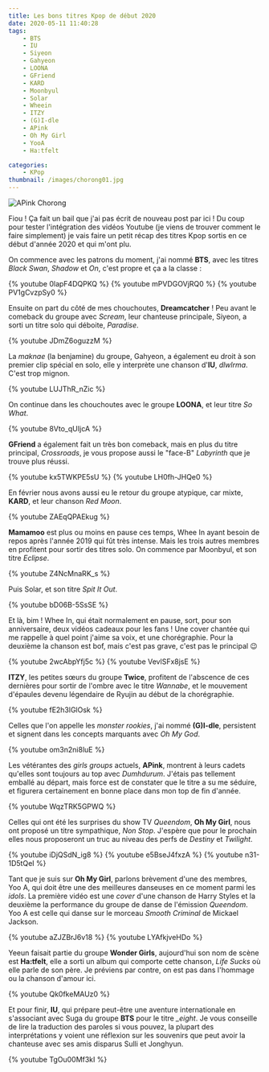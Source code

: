```yaml
---
title: Les bons titres Kpop de début 2020
date: 2020-05-11 11:40:28
tags:
    - BTS
    - IU
    - Siyeon
    - Gahyeon
    - LOONA
    - GFriend
    - KARD
    - Moonbyul
    - Solar
    - Wheein
    - ITZY
    - (G)I-dle
    - APink
    - Oh My Girl
    - YooA
    - Ha:tfelt

categories: 
    - KPop
thumbnail: /images/chorong01.jpg
---
```


![APink Chorong](/images/chorong01.jpg)

Fiou ! Ça fait un bail que j'ai pas écrit de nouveau post par ici ! Du coup pour tester l'intégration des vidéos Youtube (je viens de trouver comment le faire simplement) je vais faire un petit récap des titres Kpop sortis en ce début d'année 2020 et qui m'ont plu.

On commence avec les patrons du moment, j'ai nommé **BTS**, avec les titres *Black Swan*, *Shadow* et *On*, c'est propre et ça a la classe :

{% youtube 0lapF4DQPKQ %}
{% youtube mPVDGOVjRQ0 %}
{% youtube PV1gCvzpSy0 %}

Ensuite on part du côté de mes chouchoutes, **Dreamcatcher** ! Peu avant le comeback du groupe avec *Scream*, leur chanteuse principale, Siyeon, a sorti un titre solo qui déboite, *Paradise*.

{% youtube JDmZ6oguzzM %}

La *maknae* (la benjamine) du groupe, Gahyeon, a également eu droit à son premier clip spécial en solo, elle y interprète une chanson d'**IU**, *dlwlrma*. C'est trop mignon.

{% youtube LUJThR_nZic %}

On continue dans les chouchoutes avec le groupe **LOONA**, et leur titre *So What*.

{% youtube 8Vto_qUIjcA %}

**GFriend** a également fait un très bon comeback, mais en plus du titre principal, *Crossroads*, je vous propose aussi le "face-B" *Labyrinth* que je trouve plus réussi.

{% youtube kx5TWKPE5sU %}
{% youtube LH0fh-JHQe0 %}

En février nous avons aussi eu le retour du groupe atypique, car mixte, **KARD**, et leur chanson *Red Moon*.

{% youtube ZAEqQPAEkug %}

**Mamamoo** est plus ou moins en pause ces temps, Whee In ayant besoin de repos après l'année 2019 qui fût très intense. Mais les trois autres membres en profitent pour sortir des titres solo. On commence par Moonbyul, et son titre *Eclipse*.

{% youtube Z4NcMnaRK_s %}

Puis Solar, et son titre *Spit It Out*.

{% youtube bD06B-5SsSE %}

Et là, bim ! Whee In, qui était normalement en pause, sort, pour son anniversaire, deux vidéos cadeaux pour les fans ! Une cover chantée qui me rappelle à quel point j'aime sa voix, et une chorégraphie. Pour la deuxième la chanson est bof, mais c'est pas grave, c'est pas le principal 😉

{% youtube 2wcAbpYfj5c %}
{% youtube VevlSFx8jsE %}

**ITZY**, les petites sœurs du groupe **Twice**, profitent de l'abscence de ces dernières pour sortir de l'ombre avec le titre *Wannabe*, et le mouvement d'épaules devenu légendaire de Ryujin au début de la chorégraphie.

{% youtube fE2h3lGlOsk %}

Celles que l'on appelle les *monster rookies*, j'ai nommé **(G)I-dle**, persistent et signent dans les concepts marquants avec *Oh My God*.

{% youtube om3n2ni8luE %}

Les vétérantes des *girls groups* actuels, **APink**, montrent à leurs cadets qu'elles sont toujours au top avec *Dumhdurum*. J'étais pas tellement emballé au départ, mais force est de constater que le titre a su me séduire, et figurera certainement en bonne place dans mon top de fin d'année.

{% youtube WqzTRK5GPWQ %}

Celles qui ont été les surprises du show TV *Queendom*, **Oh My Girl**, nous ont proposé un titre sympathique, *Non Stop*. J'espère que pour le prochain elles nous proposeront un truc au niveau des perfs de *Destiny* et *Twilight*.

{% youtube iDjQSdN_ig8 %}
{% youtube e5BseJ4fxzA %}
{% youtube n31-1D5tQeI %}

Tant que je suis sur **Oh My Girl**, parlons brèvement d'une des membres, Yoo A, qui doit être une des meilleures danseuses en ce moment parmi les *idols*. La première vidéo est une *cover* d'une chanson de Harry Styles et la deuxième la performance du groupe de danse de l'émission *Queendom*. Yoo A est celle qui danse sur le morceau *Smooth Criminal* de Mickael Jackson.

{% youtube aZJZBrJ6v18 %}
{% youtube LYAfkjveHDo %}

Yeeun faisait partie du groupe **Wonder Girls**, aujourd'hui son nom de scène est **Ha:tfelt**, elle a sorti un album qui comporte cette chanson, *Life Sucks* où elle parle de son père. Je préviens par contre, on est pas dans l'hommage ou la chanson d'amour ici.

{% youtube Qk0fkeMAUz0 %}

Et pour finir, **IU**, qui prépare peut-être une aventure internationale en s'associant avec Suga du groupe **BTS** pour le titre *_eight*. Je vous conseille de lire la traduction des paroles si vous pouvez, la plupart des interprétations y voient une réflexion sur les souvenirs que peut avoir la chanteuse avec ses amis disparus Sulli et Jonghyun.

{% youtube TgOu00Mf3kI %}
